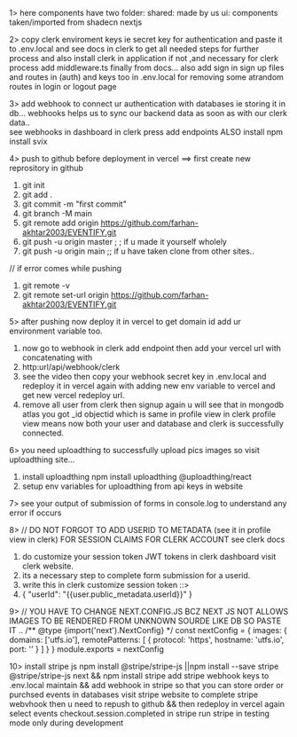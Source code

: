 1> here components have two folder:
shared: made by us
ui: components taken/imported from shadecn nextjs

2> copy clerk enviroment keys ie secret key for authentication and paste it to .env.local and see docs in clerk to get all needed steps for further process
and also install clerk in application if not ,and necessary for clerk process add middleware.ts finally from docs...
also add sign in sign up files and routes in (auth) and keys too in .env.local for removing some atrandom routes in login or logout page

3> add webhook to connect ur authentication with databases ie storing it in db...
webhooks helps us to sync our backend data as soon as with our clerk data..  
see webhooks in dashboard in clerk press add endpoints
ALSO install npm install svix

4> push to github before deployment in vercel
==> first create new reprository in github

1. git init
1. git add .
1. git commit -m "first commit"
1. git branch -M main
1. git remote add origin https://github.com/farhan-akhtar2003/EVENTIFY.git
1. git push -u origin master ; ; if u made it yourself wholely
1. git push -u origin main ;; if u have taken clone from other sites..

// if error comes while pushing

1. git remote -v
2. git remote set-url origin https://github.com/farhan-akhtar2003/EVENTIFY.git

5> after pushing now deploy it in vercel to get domain id add ur environment variable too.

1. now go to webhook in clerk add endpoint then add your vercel url with concatenating with
1. http:url/api/webhook/clerk
1. see the video then copy your webhook secret key in .env.local and redeploy it in vercel again with adding new env variable to vercel and get new vercel redeploy url.
1. remove all user from clerk then signup again u will see that in mongodb atlas you got \_id objectid which is same in profile view in clerk profile view means now both your user and database and clerk is successfully connected.

6> you need uploadthing to successfully upload pics images so visit uploadthing site...

1. install uploadthing npm install uploadthing @uploadthing/react
1. setup env variables for uploadthing from api keys in website

7> see your output of submission of forms in console.log to understand any error if occurs

8>   // DO NOT FORGOT TO ADD USERID TO METADATA (see it in profile view in clerk) FOR SESSION CLAIMS FOR CLERK ACCOUNT see clerk docs 
1. do customize your session token JWT tokens in clerk dashboard visit clerk website.
1. its a necessary step to complete form submission for a userid.
1. write this in clerk customize session token ::>
1. {
	"userId": "{{user.public_metadata.userId}}"
}

9>  // YOU HAVE TO CHANGE NEXT.CONFIG.JS BCZ NEXT JS NOT ALLOWS IMAGES TO BE RENDERED FROM UNKNOWN SOURDE LIKE DB SO PASTE IT ..
 /** @type {import('next').NextConfig} */
const nextConfig = {
  images: {
    domains: ['utfs.io'],
    remotePatterns: [
      {
        protocol: 'https',
        hostname: 'utfs.io',
        port: ''
      }
    ]
  }
}
module.exports = nextConfig

10> install stripe js npm install @stripe/stripe-js ||npm install --save stripe @stripe/stripe-js next && npm install stripe
add stripe webhook keys to .env.local
maintain && add webhook in stripe so that you can store order or purchsed events in databases visit stripe website to complete stripe webvhook then u need to repush to github && then redeploy in vercel again
select events checkout.session.completed in stripe 
run stripe in testing mode only during development